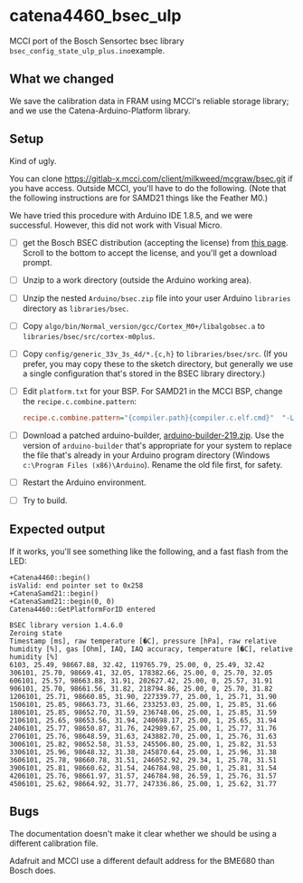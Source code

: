 # catena4460_bsec_ulp

MCCI port of the Bosch Sensortec bsec library `bsec_config_state_ulp_plus.ino`example.

## What we changed

We save the calibration data in FRAM using MCCI's reliable storage library; and we use the Catena-Arduino-Platform library.

## Setup

Kind of ugly.

You can clone https://gitlab-x.mcci.com/client/milkweed/mcgraw/bsec.git if you have access. Outside MCCI, you'll have to do the following. (Note that the following instructions are for SAMD21 things like the Feather M0.)

We have tried this procedure with Arduino IDE 1.8.5, and we were successful. However, this did not work with Visual Micro.

- [ ] get the Bosch BSEC distribution (accepting the license) from [this page](https://www.bosch-sensortec.com/bst/products/all_products/bsec#). Scroll to the bottom to accept the license, and you'll get a download prompt.
- [ ] Unzip to a work directory (outside the Arduino working area).
- [ ] Unzip the nested `Arduino/bsec.zip` file into your user Arduino `libraries` directory as `libraries/bsec`.
- [ ] Copy `algo/bin/Normal_version/gcc/Cortex_M0+/libalgobsec.a` to `libraries/bsec/src/cortex-m0plus`.
- [ ] Copy `config/generic_33v_3s_4d/*.{c,h}` to `libraries/bsec/src`.  (If you prefer, you may copy these to the sketch directory, but generally we use a single configuration that's stored in the BSEC library directory.)
- [ ] Edit `platform.txt` for your BSP. For SAMD21 in the MCCI BSP, change the `recipe.c.combine.pattern`:

   ```ini
   recipe.c.combine.pattern="{compiler.path}{compiler.c.elf.cmd}"  "-L{build.path}" {compiler.c.elf.flags} "-T{build.variant.path}/{build.ldscript}" "-Wl,-Map,{build.path}/{build.project_name}.map" --specs=nano.specs --specs=nosys.specs {compiler.ldflags} -o "{build.path}/{build.project_name}.elf" {object_files} -Wl,--start-group {compiler.arm.cmsis.ldflags} "-L{build.variant.path}" -lm {compiler.c.elf.extra_flags} "{build.path}/{archive_file}" -Wl,--end-group
   ```

- [ ] Download a patched arduino-builder, [arduino-builder-219.zip](http://downloads.arduino.cc/PR/arduino-builder/arduino-builder-219.zip). Use the version of `arduino-builder` that's appropriate for your system to replace the file that's already in your Arduino program directory (Windows `c:\Program Files (x86)\Arduino`). Rename the old file first, for safety.

- [ ] Restart the Arduino environment.
- [ ] Try to build.

## Expected output

If it works, you'll see something like the following, and a fast flash from the LED:

```console
+Catena4460::begin()
isValid: end pointer set to 0x258
+CatenaSamd21::begin()
+CatenaSamd21::begin(0, 0)
Catena4460::GetPlatformForID entered

BSEC library version 1.4.6.0
Zeroing state
Timestamp [ms], raw temperature [�C], pressure [hPa], raw relative humidity [%], gas [Ohm], IAQ, IAQ accuracy, temperature [�C], relative humidity [%]
6103, 25.49, 98667.88, 32.42, 119765.79, 25.00, 0, 25.49, 32.42
306101, 25.70, 98669.41, 32.05, 178382.66, 25.00, 0, 25.70, 32.05
606101, 25.57, 98663.88, 31.91, 202627.42, 25.00, 0, 25.57, 31.91
906101, 25.70, 98661.56, 31.82, 218794.86, 25.00, 0, 25.70, 31.82
1206101, 25.71, 98660.85, 31.90, 227339.77, 25.00, 1, 25.71, 31.90
1506101, 25.85, 98663.73, 31.66, 233253.03, 25.00, 1, 25.85, 31.66
1806101, 25.85, 98652.70, 31.59, 236748.06, 25.00, 1, 25.85, 31.59
2106101, 25.65, 98653.56, 31.94, 240698.17, 25.00, 1, 25.65, 31.94
2406101, 25.77, 98650.87, 31.76, 242989.67, 25.00, 1, 25.77, 31.76
2706101, 25.76, 98648.59, 31.63, 243882.70, 25.00, 1, 25.76, 31.63
3006101, 25.82, 98652.58, 31.53, 245506.80, 25.00, 1, 25.82, 31.53
3306101, 25.96, 98648.32, 31.38, 245870.64, 25.00, 1, 25.96, 31.38
3606101, 25.78, 98660.78, 31.51, 246052.92, 29.34, 1, 25.78, 31.51
3906101, 25.81, 98660.62, 31.54, 246784.98, 25.00, 1, 25.81, 31.54
4206101, 25.76, 98661.97, 31.57, 246784.98, 26.59, 1, 25.76, 31.57
4506101, 25.62, 98664.92, 31.77, 247336.86, 25.00, 1, 25.62, 31.77
```

## Bugs

The documentation doesn't make it clear whether we should be using a different calibration file.

Adafruit and MCCI use a different default address for the BME680 than Bosch does.
